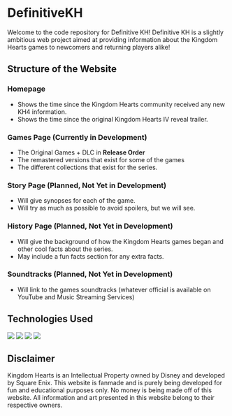 # DefinitiveKH

Welcome to the code repository for Definitive KH! Definitive KH is a slightly ambitious web project aimed at providing information about the Kingdom Hearts games to newcomers and returning players alike!

## Structure of the Website
### Homepage
- Shows the time since the Kingdom Hearts community received any new KH4 information.
- Shows the time since the original Kingdom Hearts IV reveal trailer.

### Games Page (Currently in Development)
- The Original Games + DLC in **Release Order**
- The remastered versions that exist for some of the games
- The different collections that exist for the series.

### Story Page (Planned, Not Yet in Development)
- Will give synopses for each of the game.
- Will try as much as possible to avoid spoilers, but we will see.

### History Page (Planned, Not Yet in Development)
- Will give the background of how the Kingdom Hearts games began and other cool facts about the series.
- May include a fun facts section for any extra facts.

### Soundtracks (Planned, Not Yet in Development)
- Will link to the games soundtracks (whatever official is available on YouTube and Music Streaming Services)

## Technologies Used
![](https://img.shields.io/badge/TypeScript-3178C6?style=for-the-badge&logo=typescript&logoColor=white)
![](https://img.shields.io/badge/Tailwind_CSS-grey?style=for-the-badge&logo=tailwind-css&logoColor=38B2AC)
![](https://img.shields.io/badge/next.js-000000?style=for-the-badge&logo=nextdotjs&logoColor=white)
![](https://img.shields.io/badge/Vercel-000000?style=for-the-badge&logo=vercel&logoColor=white)

## Disclaimer
Kingdom Hearts is an Intellectual Property owned by Disney and developed by Square Enix. This website is fanmade and is purely being developed for fun and educational purposes only. No money is being made off of this website. All information and art presented in this website belong to their respective owners.

